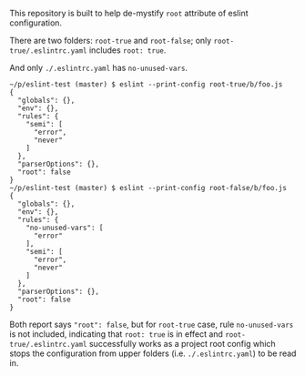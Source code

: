This repository is built to help de-mystify `root` attribute of eslint
configuration.

There are two folders: `root-true` and `root-false`; only
`root-true/.eslintrc.yaml` includes `root: true`.

And only `./.eslintrc.yaml` has `no-unused-vars`.

```shell
~/p/eslint-test (master) $ eslint --print-config root-true/b/foo.js
{
  "globals": {},
  "env": {},
  "rules": {
    "semi": [
      "error",
      "never"
    ]
  },
  "parserOptions": {},
  "root": false
}
~/p/eslint-test (master) $ eslint --print-config root-false/b/foo.js
{
  "globals": {},
  "env": {},
  "rules": {
    "no-unused-vars": [
      "error"
    ],
    "semi": [
      "error",
      "never"
    ]
  },
  "parserOptions": {},
  "root": false
}
```

Both report says `"root": false`, but for `root-true` case, rule
`no-unused-vars` is not included, indicating that `root: true` is in effect and
`root-true/.eslintrc.yaml` successfully works as a project root config which
stops the configuration from upper folders (i.e. `./.eslintrc.yaml`) to be read
in.

